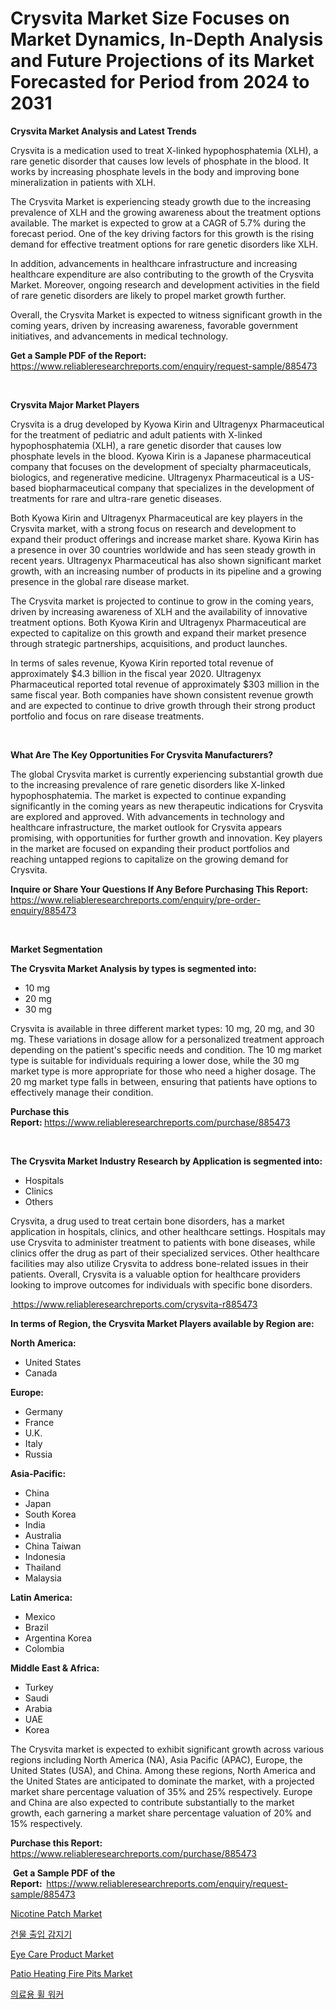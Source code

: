 <p><h1>Crysvita Market Size Focuses on Market Dynamics, In-Depth Analysis and Future Projections of its Market Forecasted for Period from 2024 to 2031</h1></p><p><strong>Crysvita Market Analysis and Latest Trends</strong></p>
<p><p>Crysvita is a medication used to treat X-linked hypophosphatemia (XLH), a rare genetic disorder that causes low levels of phosphate in the blood. It works by increasing phosphate levels in the body and improving bone mineralization in patients with XLH.</p><p>The Crysvita Market is experiencing steady growth due to the increasing prevalence of XLH and the growing awareness about the treatment options available. The market is expected to grow at a CAGR of 5.7% during the forecast period. One of the key driving factors for this growth is the rising demand for effective treatment options for rare genetic disorders like XLH.</p><p>In addition, advancements in healthcare infrastructure and increasing healthcare expenditure are also contributing to the growth of the Crysvita Market. Moreover, ongoing research and development activities in the field of rare genetic disorders are likely to propel market growth further.</p><p>Overall, the Crysvita Market is expected to witness significant growth in the coming years, driven by increasing awareness, favorable government initiatives, and advancements in medical technology.</p></p>
<p><strong>Get a Sample PDF of the Report:&nbsp;</strong> <a href="https://www.reliableresearchreports.com/enquiry/request-sample/885473">https://www.reliableresearchreports.com/enquiry/request-sample/885473</a></p>
<p>&nbsp;</p>
<p><strong>Crysvita Major Market Players</strong></p>
<p><p>Crysvita is a drug developed by Kyowa Kirin and Ultragenyx Pharmaceutical for the treatment of pediatric and adult patients with X-linked hypophosphatemia (XLH), a rare genetic disorder that causes low phosphate levels in the blood. Kyowa Kirin is a Japanese pharmaceutical company that focuses on the development of specialty pharmaceuticals, biologics, and regenerative medicine. Ultragenyx Pharmaceutical is a US-based biopharmaceutical company that specializes in the development of treatments for rare and ultra-rare genetic diseases.</p><p>Both Kyowa Kirin and Ultragenyx Pharmaceutical are key players in the Crysvita market, with a strong focus on research and development to expand their product offerings and increase market share. Kyowa Kirin has a presence in over 30 countries worldwide and has seen steady growth in recent years. Ultragenyx Pharmaceutical has also shown significant market growth, with an increasing number of products in its pipeline and a growing presence in the global rare disease market.</p><p>The Crysvita market is projected to continue to grow in the coming years, driven by increasing awareness of XLH and the availability of innovative treatment options. Both Kyowa Kirin and Ultragenyx Pharmaceutical are expected to capitalize on this growth and expand their market presence through strategic partnerships, acquisitions, and product launches.</p><p>In terms of sales revenue, Kyowa Kirin reported total revenue of approximately $4.3 billion in the fiscal year 2020. Ultragenyx Pharmaceutical reported total revenue of approximately $303 million in the same fiscal year. Both companies have shown consistent revenue growth and are expected to continue to drive growth through their strong product portfolio and focus on rare disease treatments.</p></p>
<p>&nbsp;</p>
<p><strong>What Are The Key Opportunities For Crysvita Manufacturers?</strong></p>
<p><p>The global Crysvita market is currently experiencing substantial growth due to the increasing prevalence of rare genetic disorders like X-linked hypophosphatemia. The market is expected to continue expanding significantly in the coming years as new therapeutic indications for Crysvita are explored and approved. With advancements in technology and healthcare infrastructure, the market outlook for Crysvita appears promising, with opportunities for further growth and innovation. Key players in the market are focused on expanding their product portfolios and reaching untapped regions to capitalize on the growing demand for Crysvita.</p></p>
<p><strong>Inquire or Share Your Questions If Any Before Purchasing This Report:</strong> <a href="https://www.reliableresearchreports.com/enquiry/pre-order-enquiry/885473">https://www.reliableresearchreports.com/enquiry/pre-order-enquiry/885473</a></p>
<p>&nbsp;</p>
<p><strong>Market Segmentation</strong></p>
<p><strong>The Crysvita Market Analysis by types is segmented into:</strong></p>
<p><ul><li>10 mg</li><li>20 mg</li><li>30 mg</li></ul></p>
<p><p>Crysvita is available in three different market types: 10 mg, 20 mg, and 30 mg. These variations in dosage allow for a personalized treatment approach depending on the patient's specific needs and condition. The 10 mg market type is suitable for individuals requiring a lower dose, while the 30 mg market type is more appropriate for those who need a higher dosage. The 20 mg market type falls in between, ensuring that patients have options to effectively manage their condition.</p></p>
<p><strong>Purchase this Report:&nbsp;</strong><a href="https://www.reliableresearchreports.com/purchase/885473">https://www.reliableresearchreports.com/purchase/885473</a></p>
<p>&nbsp;</p>
<p><strong>The Crysvita Market Industry Research by Application is segmented into:</strong></p>
<p><ul><li>Hospitals</li><li>Clinics</li><li>Others</li></ul></p>
<p><p>Crysvita, a drug used to treat certain bone disorders, has a market application in hospitals, clinics, and other healthcare settings. Hospitals may use Crysvita to administer treatment to patients with bone diseases, while clinics offer the drug as part of their specialized services. Other healthcare facilities may also utilize Crysvita to address bone-related issues in their patients. Overall, Crysvita is a valuable option for healthcare providers looking to improve outcomes for individuals with specific bone disorders.</p></p>
<p><a href="https://www.reliableresearchreports.com/crysvita-r885473">&nbsp;https://www.reliableresearchreports.com/crysvita-r885473</a></p>
<p><strong>In terms of Region, the Crysvita Market Players available by Region are:</strong></p>
<p>
    <p> <strong> North America: </strong>
        <ul>
            <li>United States</li>
            <li>Canada</li>
        </ul>
        </p> 
    <p> <strong> Europe: </strong>
        <ul>
            <li>Germany</li>
            <li>France</li>
            <li>U.K.</li>
            <li>Italy</li>
            <li>Russia</li>
        </ul>
        </p> 
    <p> <strong> Asia-Pacific: </strong>
        <ul>
            <li>China</li>
            <li>Japan</li>
            <li>South Korea</li>
            <li>India</li>
            <li>Australia</li>
            <li>China Taiwan</li>
            <li>Indonesia</li>
            <li>Thailand</li>
            <li>Malaysia</li>
        </ul>
        </p> 
    <p> <strong> Latin America: </strong>
        <ul>
            <li>Mexico</li>
            <li>Brazil</li>
            <li>Argentina Korea</li>
            <li>Colombia</li>
        </ul>
        </p> 
    <p> <strong> Middle East & Africa: </strong>
        <ul>
            <li>Turkey</li>
            <li>Saudi</li>
            <li>Arabia</li>
            <li>UAE</li>
            <li>Korea</li>
        </ul>
    </p>
    </p>
<p><p>The Crysvita market is expected to exhibit significant growth across various regions including North America (NA), Asia Pacific (APAC), Europe, the United States (USA), and China. Among these regions, North America and the United States are anticipated to dominate the market, with a projected market share percentage valuation of 35% and 25% respectively. Europe and China are also expected to contribute substantially to the market growth, each garnering a market share percentage valuation of 20% and 15% respectively.</p></p>
<p><strong>Purchase this Report: </strong><a href="https://www.reliableresearchreports.com/purchase/885473">https://www.reliableresearchreports.com/purchase/885473</a></p>
<p>&nbsp;<strong>Get a Sample PDF of the Report:&nbsp;&nbsp;</strong><a href="https://www.reliableresearchreports.com/enquiry/request-sample/885473">https://www.reliableresearchreports.com/enquiry/request-sample/885473</a></p>
<p><strong></strong></p>
<p><p><a href="https://github.com/nhteumcc68/Market-Research-Report-List-1/blob/main/nicotine-patch-market.md">Nicotine Patch Market</a></p><p><a href="https://github.com/dollarearner151/Market-Research-Report-List-2/blob/main/597981384278.md">건물 출입 감지기</a></p><p><a href="https://github.com/zolotuy145/Market-Research-Report-List-1/blob/main/eye-care-product-market.md">Eye Care Product Market</a></p><p><a href="https://www.linkedin.com/pulse/patio-heating-fire-pits-market-size-segmentation-trends-growth-m3caf?trackingId=CbxTTbQSSAyOBtysKUsKGw%3D%3D">Patio Heating Fire Pits Market</a></p><p><a href="https://github.com/berlianaparadilla48/Market-Research-Report-List-2/blob/main/150211084280.md">의료용 휠 워커</a></p></p>